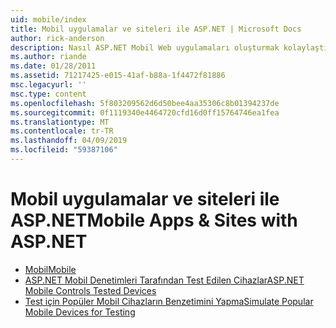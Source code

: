 ```yaml
---
uid: mobile/index
title: Mobil uygulamalar ve siteleri ile ASP.NET | Microsoft Docs
author: rick-anderson
description: Nasıl ASP.NET Mobil Web uygulamaları oluşturmak kolaylaştırdığını öğrenin
ms.author: riande
ms.date: 01/28/2011
ms.assetid: 71217425-e015-41af-b88a-1f4472f81886
msc.legacyurl: ''
msc.type: content
ms.openlocfilehash: 5f803209562d6d50bee4aa35306c8b01394237de
ms.sourcegitcommit: 0f1119340e4464720cfd16d0ff15764746ea1fea
ms.translationtype: MT
ms.contentlocale: tr-TR
ms.lasthandoff: 04/09/2019
ms.locfileid: "59387106"
---
```

# <a name="mobile-apps--sites-with-aspnet"></a><span data-ttu-id="f0ebb-103">Mobil uygulamalar ve siteleri ile ASP.NET</span><span class="sxs-lookup"><span data-stu-id="f0ebb-103">Mobile Apps & Sites with ASP.NET</span></span>

- [<span data-ttu-id="f0ebb-104">Mobil</span><span class="sxs-lookup"><span data-stu-id="f0ebb-104">Mobile</span></span>](overview.md)
- [<span data-ttu-id="f0ebb-105">ASP.NET Mobil Denetimleri Tarafından Test Edilen Cihazlar</span><span class="sxs-lookup"><span data-stu-id="f0ebb-105">ASP.NET Mobile Controls Tested Devices</span></span>](tested-devices.md)
- [<span data-ttu-id="f0ebb-106">Test için Popüler Mobil Cihazların Benzetimini Yapma</span><span class="sxs-lookup"><span data-stu-id="f0ebb-106">Simulate Popular Mobile Devices for Testing</span></span>](device-simulators.md)
